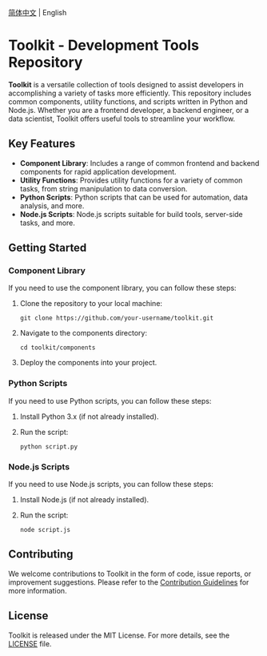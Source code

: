 <div align="left">

[简体中文](https://github.com/MyNetdisk/ToolKit/blob/main/README.zh-CN.md) | English

</div>

# Toolkit - Development Tools Repository

**Toolkit** is a versatile collection of tools designed to assist developers in accomplishing a variety of tasks more efficiently. This repository includes common components, utility functions, and scripts written in Python and Node.js. Whether you are a frontend developer, a backend engineer, or a data scientist, Toolkit offers useful tools to streamline your workflow.

## Key Features

- **Component Library**: Includes a range of common frontend and backend components for rapid application development.
- **Utility Functions**: Provides utility functions for a variety of common tasks, from string manipulation to data conversion.
- **Python Scripts**: Python scripts that can be used for automation, data analysis, and more.
- **Node.js Scripts**: Node.js scripts suitable for build tools, server-side tasks, and more.

## Getting Started

### Component Library

If you need to use the component library, you can follow these steps:

1. Clone the repository to your local machine:

   ```shell
   git clone https://github.com/your-username/toolkit.git
   ```

2. Navigate to the components directory:

   ```shell
   cd toolkit/components
   ```

3. Deploy the components into your project.


### Python Scripts

If you need to use Python scripts, you can follow these steps:

1. Install Python 3.x (if not already installed).

2. Run the script:

   ```shell
   python script.py
   ```

### Node.js Scripts

If you need to use Node.js scripts, you can follow these steps:

1. Install Node.js (if not already installed).

2. Run the script:

   ```shell
   node script.js
   ```

## Contributing

We welcome contributions to Toolkit in the form of code, issue reports, or improvement suggestions. Please refer to the [Contribution Guidelines](CONTRIBUTING.md) for more information.

## License

Toolkit is released under the MIT License. For more details, see the [LICENSE](LICENSE) file.